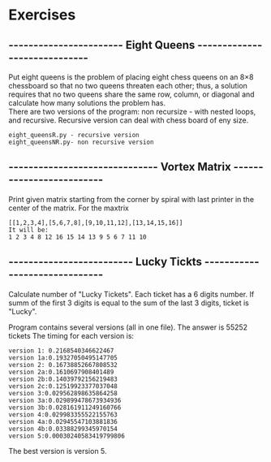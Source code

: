 # Exercises
## -----------------------  Eight Queens -----------------------------
Put eight queens is the problem of placing eight chess queens on an 8×8 chessboard so that no two queens threaten each other; 
thus, a solution requires that no two queens share the same row, column, or diagonal and calculate how many solutions the problem has.  
There are two versions of the program: non recursize - with nested loops, and recursive. Recursive version can deal with chess board of eny size.
```
eight_queensR.py - recursive version
eight_queensNR.py- non recursive version
```
## ------------------------------ Vortex Matrix -------------------------
Print given matrix starting from the corner by spiral with last printer in the center of the matrix. 
For the maxtrix 
```
[[1,2,3,4],[5,6,7,8],[9,10,11,12],[13,14,15,16]]
It will be: 
1 2 3 4 8 12 16 15 14 13 9 5 6 7 11 10 
```
## ------------------------- Lucky Tickts ------------------------------
Calculate number of "Lucky Tickets". Each ticket has a 6 digits number. If summ of the first 3 digits is 
equal to the sum of the last 3 digits, ticket is "Lucky".

Program contains several versions (all in one file).
The answer is 55252 tickets
The timing for each version is:
```
version 1: 0.2168540346622467
version 1a:0.19327050495147705
version 2: 0.16738852667808532
version 2a:0.1610697908401489
version 2b:0.14039792156219483
version 2c:0.12519923377037048
version 3:0.029562898635864258
version 3a:0.029899478673934936
version 3b:0.028161911249160766
version 4:0.029983355522155763
version 4a:0.02945547103881836
version 4b:0.03388299345970154
version 5:0.00030240583419799806
```
The best version is version 5. 


